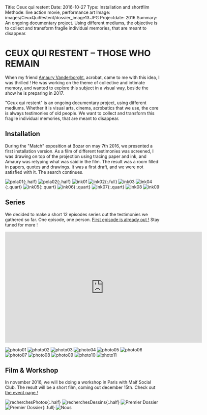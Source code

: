 Title: Ceux qui restent
Date: 2016-10-27
Type: Installation and shortfilm
Methode: live action movie, performance art
Image: images/CeuxQuiRestent/dossier_image13.JPG
Projectdate: 2016
Summary: An ongoing documentary project. Using different mediums, the objective is to collect and transform fragile individual memories, that are meant to disappear.


# CEUX QUI RESTENT – THOSE WHO REMAIN
When my friend [Amaury Vanderborght](https://www.amaury-vdb.com/), acrobat, came to me with this idea, I was thrilled !
He was working on the theme of collective and intimate memory, and wanted to explore this subject in a visual way, beside the show he is preparing in 2017.

"Ceux qui restent" is an ongoing documentary project, using different mediums. Whether it is visual arts, cinema, acrobatics that we use, the core is always testimonies of old people. We want to collect and transform this fragile individual memories, that are meant to disappear.

## Installation
During the "Match" exposition at Bozar on may 7th 2016, we presented  a first installation version. As a film of different testimonies was screened, I was drawing on top of the projection using tracing paper and ink, and Amaury  was retyping what was said in the film. The result was a room filled in papers, quotes and drawings.
It was a first draft, and we were not satisfied with it. The search continues.

![pola01](images/CeuxQuiRestent/pola_160423_1.jpg){:.half}
![pola02](images/CeuxQuiRestent/pola_160423_2.jpg){:.half}
![ink01](images/CeuxQuiRestent/dessin_01.jpg)
![ink02](images/CeuxQuiRestent/dessin_02.jpg){:.full}
![ink03](images/CeuxQuiRestent/dessin_03.jpg)
![ink04](images/CeuxQuiRestent/dessin_04.jpg){:.quart}
![ink05](images/CeuxQuiRestent/dessin_05.jpg){:.quart}
![ink06](images/CeuxQuiRestent/dessin_06.jpg){:.quart}
![ink07](images/CeuxQuiRestent/dessin_07.jpg){:.quart}
![ink08](images/CeuxQuiRestent/dessin_08.jpg)
![ink09](images/CeuxQuiRestent/dessin_09.jpg)

## Series
We decided to make a short 12 episodes series out the testimonies we gathered so far. One episode, one person.
[First episode is already out !](https://vimeo.com/188686036) Stay tuned for more !

<iframe src="https://player.vimeo.com/video/188686036" width="640" height="360" frameborder="0" webkitallowfullscreen mozallowfullscreen allowfullscreen></iframe>

![photo01](images/CeuxQuiRestent/dossier_image01.jpg)
![photo02](images/CeuxQuiRestent/dossier_image03.jpg)
![photo03](images/CeuxQuiRestent/dossier_image04.jpg)
![photo04](images/CeuxQuiRestent/dossier_image05.jpg)
![photo05](images/CeuxQuiRestent/dossier_image06.jpg)
![photo06](images/CeuxQuiRestent/dossier_image07.jpg)
![photo07](images/CeuxQuiRestent/dossier_image09.jpg)
![photo08](images/CeuxQuiRestent/dossier_image10.jpg)
![photo09](images/CeuxQuiRestent/dossier_image11.jpg)
![photo10](images/CeuxQuiRestent/dossier_image13.jpg)
![photo11](images/CeuxQuiRestent/dossier_image14.jpg)

## Film & Workshop
In november 2016, we will be doing a workshop in Paris with Maif Social Club. The result will be a short film, coming out december 15th.
Check out [the event page !](https://www.facebook.com/CeuxQuiRestent/)

![recherchesPhotos](images/CeuxQuiRestent/pola_recherches.jpg){:.half}
![recherchesDessins](images/CeuxQuiRestent/DSC_0080.jpg){:.half}
![Premier Dossier](images/CeuxQuiRestent/presentation_projet_01.jpg)
![Premier Dossier](images/CeuxQuiRestent/presentation_projet_03.jpg){:.full}
![Nous](images/CeuxQuiRestent/artistes.jpg)
